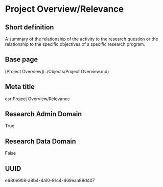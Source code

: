 # Project Overview/Relevance
## Short definition
A summary of the relationship of the activity to the research question or the  relationship to the specific objectives of a specific research program.
## Base page
[Project Overview](../Objects/Project Overview.md)
## Meta title
csr:Project Overview/Relevance
## Research Admin Domain
True
## Research Data Domain
False
## UUID
e680e908-a8b4-4a10-81c4-469eaa89d407
